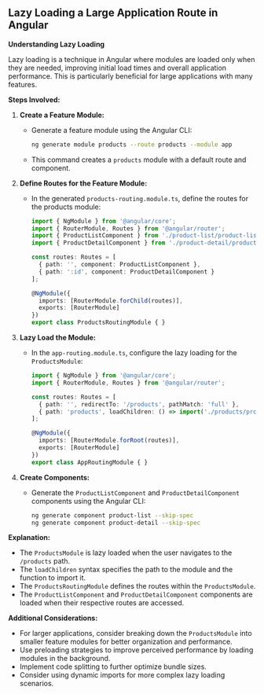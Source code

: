 ## Lazy Loading a Large Application Route in Angular

**Understanding Lazy Loading**

Lazy loading is a technique in Angular where modules are loaded only when they are needed, improving initial load times and overall application performance. This is particularly beneficial for large applications with many features.

**Steps Involved:**

1. **Create a Feature Module:**
   - Generate a feature module using the Angular CLI:
     ```bash
     ng generate module products --route products --module app
     ```
   - This command creates a `products` module with a default route and component.

2. **Define Routes for the Feature Module:**
   - In the generated `products-routing.module.ts`, define the routes for the products module:
     ```typescript
     import { NgModule } from '@angular/core';
     import { RouterModule, Routes } from '@angular/router';
     import { ProductListComponent } from './product-list/product-list.component';
     import { ProductDetailComponent } from './product-detail/product-detail.component';

     const routes: Routes = [
       { path: '', component: ProductListComponent },
       { path: ':id', component: ProductDetailComponent }
     ];

     @NgModule({
       imports: [RouterModule.forChild(routes)],
       exports: [RouterModule]
     })
     export class ProductsRoutingModule { }
     ```

3. **Lazy Load the Module:**
   - In the `app-routing.module.ts`, configure the lazy loading for the `ProductsModule`:
     ```typescript
     import { NgModule } from '@angular/core';
     import { RouterModule, Routes } from '@angular/router';

     const routes: Routes = [
       { path: '', redirectTo: '/products', pathMatch: 'full' },
       { path: 'products', loadChildren: () => import('./products/products.module').then(m => m.ProductsModule) }
     ];

     @NgModule({
       imports: [RouterModule.forRoot(routes)],
       exports: [RouterModule]
     })
     export class AppRoutingModule { }
     ```

4. **Create Components:**
   - Generate the `ProductListComponent` and `ProductDetailComponent` components using the Angular CLI:
     ```bash
     ng generate component product-list --skip-spec
     ng generate component product-detail --skip-spec
     ```

**Explanation:**

- The `ProductsModule` is lazy loaded when the user navigates to the `/products` path.
- The `loadChildren` syntax specifies the path to the module and the function to import it.
- The `ProductsRoutingModule` defines the routes within the `ProductsModule`.
- The `ProductListComponent` and `ProductDetailComponent` components are loaded when their respective routes are accessed.

**Additional Considerations:**

- For larger applications, consider breaking down the `ProductsModule` into smaller feature modules for better organization and performance.
- Use preloading strategies to improve perceived performance by loading modules in the background.
- Implement code splitting to further optimize bundle sizes.
- Consider using dynamic imports for more complex lazy loading scenarios.
